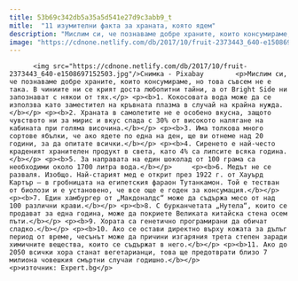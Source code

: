 ```yaml
---
title: 53b69c342db5a35a5d541e27d9c3abb9_t
mitle:  "11 изумителни факта за храната, която ядем"
description: "Мислим си, че познаваме добре храните, които консумираме, но това съвсем не е така. В чиниите ни се крият доста любопитни тайни, а от Bright Side ни запознават с някои от тях. 1. Кокосовата вода може да се използва като заместител на кръвната плазма в случай на крайна нужда. 2. Храната в самолетите не е …"
image: "https://cdnone.netlify.com/db/2017/10/fruit-2373443_640-e1508697152503.jpg"
---
```


          <img src="https://cdnone.netlify.com/db/2017/10/fruit-2373443_640-e1508697152503.jpg"/>Снимка - Pixabay        <p>Мислим си, че познаваме добре храните, които консумираме, но това съвсем не е така. В чиниите ни се крият доста любопитни тайни, а от Bright Side ни запознават с някои от тях.</p> <p><b>1. Кокосовата вода може да се използва като заместител на кръвната плазма в случай на крайна нужда.</b></p> <p><b>2. Храната в самолетите не е особено вкусна, защото чувството ни за мирис и вкус спада с 30% от високото налягане на кабината при голяма височина.</b></p> <p><b>3. Има толкова много сортове ябълки, че ако ядете по една на ден, ще ви отнеме над 20 години, за да опитате всички.</b></p> <p><b>4. Сиренето е най-често краденият хранителен продукт в света, като 4% са липсите всяка година.</b></p> <p><b>5. За направата на един шоколад от 100 грама са необходими около 1700 литра вода.</b></p>     <p><b>6. Медът не се разваля. Изобщо. Най-старият мед е открит през 1922 г. от Хауърд Картър – в гробницата на египетския фараон Тутанкамон. Той е тестван от биолози и е установено, че все още е годен за консумация.</b></p> <p><b>7. Един хамбургер от „Макдоналдс“ може да съдържа месо от над 100 различни крави.</b></p> <p><b>8. С бурканчетата „Нутела“, които се продават за една година, може да покриете Великата китайска стена осем пъти.</b></p> <p><b>9. Хората са генетично програмирани да обичат сладко.</b></p> <p><b>10. Ако се остави директно върху кожата за дълъг период от време, чесънът може да причини изгаряния трета степен заради химичните вещества, които се съдържат в него.</b></p> <p><b>11. Ако до 2050 всички хора станат вегетарианци, това ще предотврати близо 7 милиона човешкия смъртни случаи годишно.</b></p> <p>източник: Expert.bg</p>        
